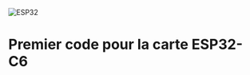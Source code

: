 ![ESP32](https://img.shields.io/badge/ESP32-project-3C3C3C?logo=espressif&logoColor=white)

# Premier code pour la carte ESP32-C6
